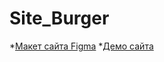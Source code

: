# Site_Burger

*[Макет сайта Figma](https://www.figma.com/file/hyRXiRg8tjrHpYZQHYZ466/Burgers-Menu-Responsive-(Copy)?type=design&node-id=702%3A206&mode=dev)
*[Демо сайта](https://bestdmitriy.github.io/Site_Burger/menu.html)